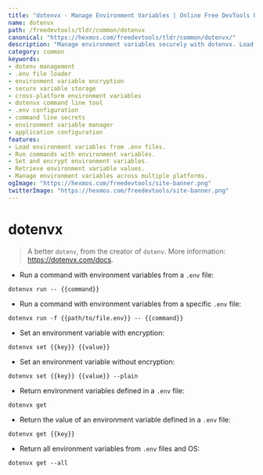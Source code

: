 ```yaml
---
title: "dotenvx - Manage Environment Variables | Online Free DevTools by Hexmos"
name: dotenvx
path: /freedevtools/tldr/common/dotenvx
canonical: "https://hexmos.com/freedevtools/tldr/common/dotenvx/"
description: "Manage environment variables securely with dotenvx. Load .env files, encrypt secrets, and manage variables efficiently using the command line. Free online tool, no registration required."
category: common
keywords:
- dotenv management
- .env file loader
- environment variable encryption
- secure variable storage
- cross-platform environment variables
- dotenvx command line tool
- .env configuration
- command line secrets
- environment variable manager
- application configuration
features:
- Load environment variables from .env files.
- Run commands with environment variables.
- Set and encrypt environment variables.
- Retrieve environment variable values.
- Manage environment variables across multiple platforms.
ogImage: "https://hexmos.com/freedevtools/site-banner.png"
twitterImage: "https://hexmos.com/freedevtools/site-banner.png"
---
```


# dotenvx

> A better `dotenv`, from the creator of `dotenv`.
> More information: <https://dotenvx.com/docs>.

- Run a command with environment variables from a `.env` file:

`dotenvx run -- {{command}}`

- Run a command with environment variables from a specific `.env` file:

`dotenvx run -f {{path/to/file.env}} -- {{command}}`

- Set an environment variable with encryption:

`dotenvx set {{key}} {{value}}`

- Set an environment variable without encryption:

`dotenvx set {{key}} {{value}} --plain`

- Return environment variables defined in a `.env` file:

`dotenvx get`

- Return the value of an environment variable defined in a `.env` file:

`dotenvx get {{key}}`

- Return all environment variables from `.env` files and OS:

`dotenvx get --all`
